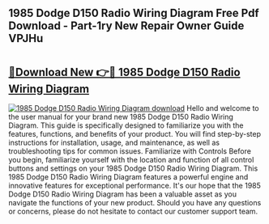 ## 1985 Dodge D150 Radio Wiring Diagram Free Pdf Download - Part-1ry New Repair Owner Guide VPJHu

# <h2><a href="http://dfpk9en.blite.top/?on=1985+Dodge+D150+Radio+Wiring+Diagram">🔗Download New 👉🔴 1985 Dodge D150 Radio Wiring Diagram</a></h2>

[![1985 Dodge D150 Radio Wiring Diagram download](https://i.imgur.com/lujVjoI.png)](http://dfpk9en.blite.top/?on=1985+Dodge+D150+Radio+Wiring+Diagram)
Hello and welcome to the user manual for your brand new 1985 Dodge D150 Radio Wiring Diagram. This guide is specifically designed to familiarize you with the features, functions, and benefits of your product. You will find step-by-step instructions for installation, usage, and maintenance, as well as troubleshooting tips for common issues. Familiarize with Controls Before you begin, familiarize yourself with the location and function of all control buttons and settings on your 1985 Dodge D150 Radio Wiring Diagram. This 1985 Dodge D150 Radio Wiring Diagram features a powerful engine and innovative features for exceptional performance. It's our hope that the 1985 Dodge D150 Radio Wiring Diagram has been a valuable asset as you navigate the functions of your new product. Should you have any questions or concerns, please do not hesitate to contact our customer support team.
